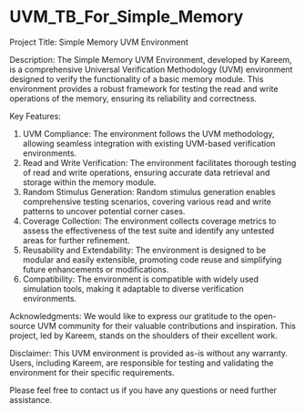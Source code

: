 # UVM_TB_For_Simple_Memory
Project Title: Simple Memory UVM Environment

Description:
The Simple Memory UVM Environment, developed by Kareem, is a comprehensive Universal Verification Methodology (UVM) environment designed to verify the functionality of 
a basic memory module. This environment provides a robust framework for testing the read and write operations of the memory, ensuring its reliability and correctness.

Key Features:
1. UVM Compliance: The environment follows the UVM methodology, allowing seamless integration with existing UVM-based verification environments.
2. Read and Write Verification: The environment facilitates thorough testing of read and write operations, ensuring accurate data retrieval and storage within the memory module.
3. Random Stimulus Generation: Random stimulus generation enables comprehensive testing scenarios, covering various read and write patterns to uncover potential corner cases.
4. Coverage Collection: The environment collects coverage metrics to assess the effectiveness of the test suite and identify any untested areas for further refinement.
5. Reusability and Extendability: The environment is designed to be modular and easily extensible, promoting code reuse and simplifying future enhancements or modifications.
6. Compatibility: The environment is compatible with widely used simulation tools, making it adaptable to diverse verification environments.



Acknowledgments:
We would like to express our gratitude to the open-source UVM community for their valuable contributions and inspiration. This project, led by Kareem, stands on the shoulders of their excellent work.

Disclaimer:
This UVM environment is provided as-is without any warranty. Users, including Kareem, are responsible for testing and validating the environment for their specific requirements.

Please feel free to contact us if you have any questions or need further assistance.
